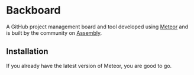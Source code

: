 # Backboard

A GitHub project management board and tool developed using [Meteor](http://meteor.com) and is built by the community on [Assembly](https://assembly.com/backboard).

## Installation

If you already have the latest version of Meteor, you are good to go.
